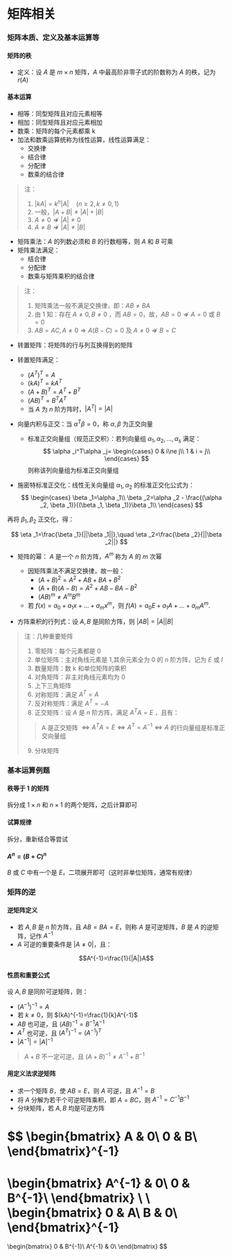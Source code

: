 # 矩阵相关

### 矩阵本质、定义及基本运算等

#### 矩阵的秩
- 定义：设 $A$ 是 $m\times n$ 矩阵，$A$ 中最高阶非零子式的阶数称为 $A$ 的秩，记为 $r(A)$


#### 基本运算
- 相等：同型矩阵且对应元素相等
- 相加：同型矩阵且对应元素相加
- 数乘：矩阵的每个元素都乘 k
- 加法和数乘运算统称为线性运算，线性运算满足：
  - 交换律
  - 结合律
  - 分配律
  - 数乘的结合律

> 注：
> 1. $|kA|=k^n|A|\quad (n\ge 2, k\ne 0, 1)$
> 2. 一般，$|A+B|\ne |A|+|B|$
> 3. $A\ne 0 \nRightarrow |A|\ne 0$
> 4. $A\ne B \nRightarrow |A|\ne|B|$

- 矩阵乘法：$A$ 的列数必须和 $B$ 的行数相等，则 $A$ 和 $B$ 可乘
- 矩阵乘法满足：
  - 结合律
  - 分配律
  - 数乘与矩阵乘积的结合律

> 注：
> 1. 矩阵乘法一般不满足交换律，即：$AB\ne BA$
> 2. 由 1 知：存在 $A\ne 0,B\ne 0$ ，而 $AB=0$，故，$AB=0\nRightarrow A=0$ 或 $B=0$
> 3. $AB=AC, A\ne 0\Rightarrow A(B-C)=0$ 及 $A\ne 0 \nRightarrow B=C$

- 转置矩阵：将矩阵的行与列互换得到的矩阵
- 转置矩阵满足：
  - $(A^T)^T=A$
  - $(kA)^T=kA^T$
  - $(A+B)^T=A^T+B^T$
  - $(AB)^T=B^TA^T$
  - 当 $A$ 为 $n$ 阶方阵时，$|A^T|=|A|$
- 向量内积与正交：当 $\alpha ^T\beta=0$，称 $\alpha,\beta$ 为正交向量
  - 标准正交向量组（规范正交积）：若列向量组 $\alpha _1, \alpha _2, ... , \alpha _s$ 满足：
$$ 
\alpha _i^T\alpha _j=
\begin{cases}
0 & i\ne j\\
1 & i =  j\\
\end{cases}
$$
则称该列向量组为标准正交向量组

- 施密特标准正交化：线性无关向量组 $\alpha _1, \alpha _2$ 的标准正交化公式为：
$$
\begin{cases}
\beta _1=\alpha _1\\
\beta _2=\alpha _2 - \frac{(\alpha _2, \beta _1)}{(\beta _1, \beta _1)}\beta _1\\
\end{cases}
$$

再将 $\beta _1, \beta_2$ 正交化，得：

$$
\eta _1=\frac{\beta _1}{||\beta _1||},\quad
\eta _2=\frac{\beta _2}{||\beta _2||}
$$

- 矩阵的幂： $A$ 是一个 $n$ 阶方阵，$A^m$ 称为 $A$ 的 $m$ 次幂
  - 因矩阵乘法不满足交换律，故一般：
    - $(A+B)^2=A^2+AB+BA+B^2$
    - $(A+B)(A-B)=A^2+AB-BA-B^2$
    - $(AB)^m\ne A^mB^m$
  - 若 $f(x) = a_0+a_1x+...+a_mx^m$，则 $f(A) = a_0E+a_1A+...+a_mA^m.$

- 方阵乘积的行列式：设 $A,B$ 是同阶方阵，则 $|AB|=|A||B|$

> 注：几种重要矩阵
> 1. 零矩阵：每个元素都是 0
> 2. 单位矩阵：主对角线元素是 1,其余元素全为 0 的 $n$ 阶方阵，记为 $E$ 或 $I$
> 3. 数量矩阵：数 k 和单位矩阵的乘积
> 4. 对角矩阵：非主对角线元素均为 0
> 5. 上下三角矩阵
> 6. 对称矩阵：满足 $A^T=A$
> 7. 反对称矩阵：满足 $A^T=-A$
> 8. 正交矩阵：设 $A$ 是 $n$ 阶方阵，满足 $A^TA=E$ ，且有：
> > A 是正交矩阵 $\Leftrightarrow A^TA=E \Leftrightarrow A^T=A^{-1} \Leftrightarrow A$ 的行向量组是标准正交向量组 
> 9. 分块矩阵



### 基本运算例题

#### 秩等于 1 的矩阵
拆分成 $1\times n$ 和 $n\times 1$ 的两个矩阵，之后计算即可


#### 试算规律
拆分，重新结合等尝试


#### $A^n=(B+C)^n$
$B$ 或 $C$ 中有一个是 $E$，二项展开即可（这时非单位矩阵，通常有规律）



### 矩阵的逆

#### 逆矩阵定义
- 若 $A,B$ 是 $n$ 阶方阵，且 $AB=BA=E$，则称 $A$ 是可逆矩阵，$B$ 是 $A$ 的逆矩阵，记作 $A^{-1}$
- $A$ 可逆的重要条件是 $|A\ne 0|$，且：

$$A^{-1}=\frac{1}{|A|}A$$


#### 性质和重要公式
设 $A,B$ 是同阶可逆矩阵，则：
- $(A^{-1})^{-1}=A$
- 若 $k\ne 0$，则 $(kA)^{-1}=\frac{1}{k}A^{-1}$
- $AB$ 也可逆，且 $(AB)^{-1} = B^{-1}A^{-1}$
- $A^T$ 也可逆，且 $(A^T)^{-1}=(A^{-1})^T$
- $|A^{-1}|=|A|^{-1}$

> $A+B$ 不一定可逆，且 $(A+B)^{-1}\ne A^{-1}+B^{-1}$


#### 用定义法求逆矩阵
- 求一个矩阵 $B$，使 $AB=E$，则 $A$ 可逆，且 $A^{-1} = B$
- 将 $A$ 分解为若干个可逆矩阵乘积，即 $A=BC$，则 $A^{-1}=C^{-1}B^{-1}$
- 分块矩阵，若 $A,B$ 均是可逆方阵

$$
\begin{bmatrix}
A & 0\\
0 & B\\
\end{bmatrix}^{-1}
=
\begin{bmatrix}
A^{-1} & 0\\
0 & B^{-1}\\
\end{bmatrix}
\\ \\
\begin{bmatrix}
0 & A\\
B & 0\\
\end{bmatrix}^{-1}
=
\begin{bmatrix}
0 & B^{-1}\\
A^{-1} & 0\\
\end{bmatrix}
$$

